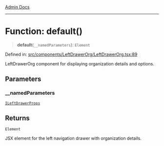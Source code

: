 [Admin Docs](/)

***

# Function: default()

> **default**(`__namedParameters`): `Element`

Defined in: [src/components/LeftDrawerOrg/LeftDrawerOrg.tsx:89](https://github.com/PalisadoesFoundation/talawa-admin/blob/main/src/components/LeftDrawerOrg/LeftDrawerOrg.tsx#L89)

LeftDrawerOrg component for displaying organization details and options.

## Parameters

### \_\_namedParameters

[`ILeftDrawerProps`](../interfaces/ILeftDrawerProps.md)

## Returns

`Element`

JSX element for the left navigation drawer with organization details.
